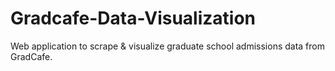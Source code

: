 # Gradcafe-Data-Visualization

Web application to scrape & visualize graduate school admissions data from GradCafe.
